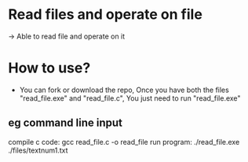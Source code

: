 # Read files and operate on file
-> Able to read file and operate on it

# How to use?

- You can fork or download the repo, Once you have both the files "read_file.exe" and "read_file.c", You just need to run "read_file.exe"

## eg command line input

compile c code: gcc read_file.c -o read_file
run program: ./read_file.exe ./files/textnum1.txt
